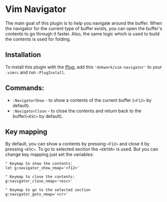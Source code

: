 # Vim Navigator

The main goal of this plugin is to help you navigate around the buffer.
When the navigator for the current type of buffer exists, you can open the
buffer's contents to go through it faster. Also, the same logic which is
used to build the contents is used for folding.

## Installation 

To install this plugin with the [Plug](https://github.com/junegunn/vim-plug),
add this `'dokwork/vim-navigator'` to your `.vimrc` and run `:PlugInstall`.

## Commands:

- `:NavigatorShow` - to show a contents of the current buffer (`<F12>` by default).
- `:NavigatorClose` - to close the contents and return back to the
buffer(`<ESC>` by default).

## Key mapping

By default, you can show a contents by pressing `<F12>` and close it by
pressing `<ESC>`. To go to selected section the `<ENTER>` is used. But you
can change key mapping just set the variables:

```vimscript
" Keymap to show the contents:
let g:navigator_show_nmap='<f12>'

" Keymap to close the contents:
g:navigator_close_nmap='<esc>'

" Keymap to go to the selected section
g:navigator_goto_nmap='<cr>'
```
